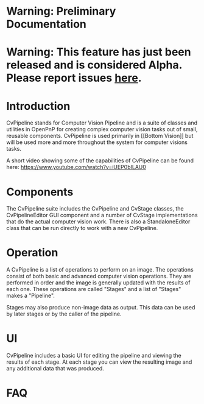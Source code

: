 # Warning: Preliminary Documentation

# Warning: This feature has just been released and is considered Alpha. Please report issues [here](https://github.com/openpnp/openpnp/issues).

# Introduction

CvPipeline stands for Computer Vision Pipeline and is a suite of classes and utilities in OpenPnP for creating complex computer vision tasks out of small, reusable components. CvPipeline is used primarily in [[Bottom Vision]] but will be used more and more throughout the system for computer visions tasks.

A short video showing some of the capabilities of CvPipeline can be found here: https://www.youtube.com/watch?v=iUEP0bILAU0

# Components

The CvPipeline suite includes the CvPipeline and CvStage classes, the CvPipelineEditor GUI component and a number of CvStage implementations that do the actual computer vision work. There is also a StandaloneEditor class that can be run directly to work with a new CvPipeline.

# Operation

A CvPipeline is a list of operations to perform on an image. The operations consist of both basic and advanced computer vision operations. They are performed in order and the image is generally updated with the results of each one. These operations are called "Stages" and a list of "Stages" makes a "Pipeline".

Stages may also produce non-image data as output. This data can be used by later stages or by the caller of the pipeline.

# UI

CvPipeline includes a basic UI for editing the pipeline and viewing the results of each stage. At each stage you can view the resulting image and any additional data that was produced.

# FAQ
